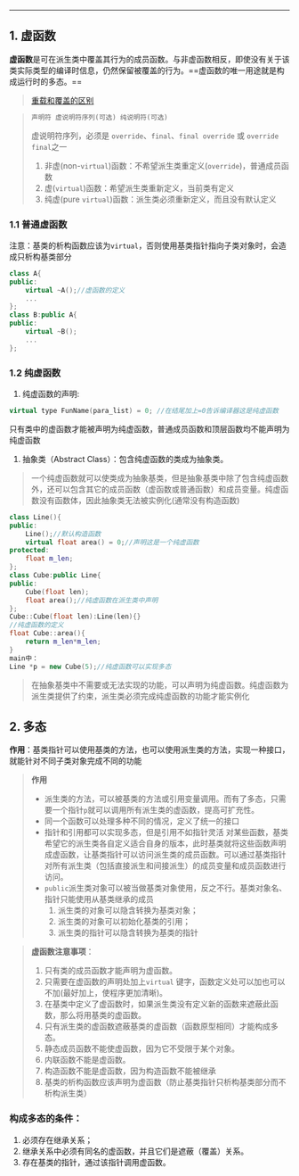 
---

## 1. 虚函数 
**虚函数**是可在派生类中覆盖其行为的成员函数。与非虚函数相反，即使没有关于该类实际类型的编译时信息，仍然保留被覆盖的行为。==虚函数的唯一用途就是构成运行时的多态。==
> [重载和覆盖的区别](../4.函数/3.函数重载.md)

> ```cpp
> 声明符 虚说明符序列(可选) 纯说明符(可选)
> ```
> 虚说明符序列，必须是 `override`、`final`、`final override` 或 `override final`之一
> 1. 非虚(non-`virtual`)函数：不希望派生类重定义(`override`)，普通成员函数
> 2. 虚(`virtual`)函数：希望派生类重新定义，当前类有定义
> 3. 纯虚(pure `virtual`)函数：派生类必须重新定义，而且没有默认定义

### 1.1 普通虚函数
注意：基类的析构函数应该为`virtual`，否则使用基类指针指向子类对象时，会造成只析构基类部分
```cpp
class A{
public:
    virtual ~A();//虚函数的定义
    ...
};
class B:public A{
public:
    virtual ~B();
    ...
};
```
### 1.2 纯虚函数

1. 纯虚函数的声明:
```cpp
virtual type FunName(para_list) = 0; //在结尾加上=0告诉编译器这是纯虚函数
```
只有类中的虚函数才能被声明为纯虚函数，普通成员函数和顶层函数均不能声明为纯虚函数
1. 抽象类（Abstract Class）：包含纯虚函数的类成为抽象类。
> 一个纯虚函数就可以使类成为抽象基类，但是抽象基类中除了包含纯虚函数外，还可以包含其它的成员函数（虚函数或普通函数）和成员变量。纯虚函数没有函数体，因此抽象类无法被实例化(通常没有构造函数)
```cpp
class Line(){
public:
    Line();//默认构造函数
    virtual float area() = 0;//声明这是一个纯虚函数
protected:
    float m_len;
};
class Cube:public Line{
public:
    Cube(float len);
    float area();//纯虚函数在派生类中声明
};
Cube::Cube(float len):Line(len){}
//纯虚函数的定义
float Cube::area(){
    return m_len*m_len;
}
main中：
Line *p = new Cube(5);//纯虚函数可以实现多态
```

> 在抽象基类中不需要或无法实现的功能，可以声明为纯虚函数。纯虚函数为派生类提供了约束，派生类必须完成纯虚函数的功能才能实例化

## 2. 多态
**作用**：基类指针可以使用基类的方法，也可以使用派生类的方法，实现一种接口，就能针对不同子类对象完成不同的功能
> **作用**
> - 派生类的方法，可以被基类的方法或引用变量调用。而有了多态，只需要一个指针`p`就可以调用所有派生类的虚函数，提高可扩充性。
> - 同一个函数可以处理多种不同的情况，定义了统一的接口
> - 指针和引用都可以实现多态，但是引用不如指针灵活
> 对某些函数，基类希望它的派生类各自定义适合自身的版本，此时基类就将这些函数声明成虚函数，让基类指针可以访问派生类的成员函数。可以通过基类指针对所有派生类（包括直接派生和间接派生）的成员变量和成员函数进行访问。
> - `public`派生类对象可以被当做基类对象使用，反之不行。基类对象名、指针只能使用从基类继承的成员
>   1. 派生类的对象可以隐含转换为基类对象；
>   2. 派生类的对象可以初始化基类的引用；
>   3. 派生类的指针可以隐含转换为基类的指针

> **虚函数注意事项**：
> 1. 只有类的成员函数才能声明为虚函数。
> 2. 只需要在虚函数的声明处加上`virtual` 键字，函数定义处可以加也可以不加(最好加上，使程序更加清晰)。
> 3. 在基类中定义了虚函数时，如果派生类没有定义新的函数来遮蔽此函数，那么将用基类的虚函数。
> 4. 只有派生类的虚函数遮蔽基类的虚函数（函数原型相同）才能构成多态。
> 5. 静态成员函数不能使虚函数，因为它不受限于某个对象。
> 6. 内联函数不能是虚函数。
> 7.  构造函数不能是虚函数，因为构造函数不能被继承
> 8.  基类的析构函数应该声明为虚函数（防止基类指针只析构基类部分而不析构派生类）

### 构成多态的条件：
 1. 必须存在继承关系；
 2. 继承关系中必须有同名的虚函数，并且它们是遮蔽（覆盖）关系。
 3. 存在基类的指针，通过该指针调用虚函数。


